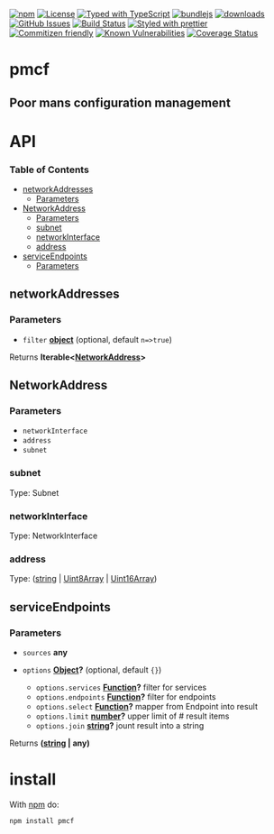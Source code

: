 [![npm](https://img.shields.io/npm/v/pmcf.svg)](https://www.npmjs.com/package/pmcf)
[![License](https://img.shields.io/badge/License-0BSD-blue.svg)](https://spdx.org/licenses/0BSD.html)
[![Typed with TypeScript](https://flat.badgen.net/badge/icon/Typed?icon=typescript\&label\&labelColor=blue\&color=555555)](https://typescriptlang.org)
[![bundlejs](https://deno.bundlejs.com/?q=pmcf\&badge=detailed)](https://bundlejs.com/?q=pmcf)
[![downloads](http://img.shields.io/npm/dm/pmcf.svg?style=flat-square)](https://npmjs.org/package/pmcf)
[![GitHub Issues](https://img.shields.io/github/issues/arlac77/pmcf.svg?style=flat-square)](https://github.com/arlac77/pmcf/issues)
[![Build Status](https://img.shields.io/endpoint.svg?url=https%3A%2F%2Factions-badge.atrox.dev%2Farlac77%2Fpmcf%2Fbadge\&style=flat)](https://actions-badge.atrox.dev/arlac77/pmcf/goto)
[![Styled with prettier](https://img.shields.io/badge/styled_with-prettier-ff69b4.svg)](https://github.com/prettier/prettier)
[![Commitizen friendly](https://img.shields.io/badge/commitizen-friendly-brightgreen.svg)](http://commitizen.github.io/cz-cli/)
[![Known Vulnerabilities](https://snyk.io/test/github/arlac77/pmcf/badge.svg)](https://snyk.io/test/github/arlac77/pmcf)
[![Coverage Status](https://coveralls.io/repos/arlac77/pmcf/badge.svg)](https://coveralls.io/github/arlac77/pmcf)

# pmcf

## Poor mans configuration management

# API

<!-- Generated by documentation.js. Update this documentation by updating the source code. -->

### Table of Contents

*   [networkAddresses](#networkaddresses)
    *   [Parameters](#parameters)
*   [NetworkAddress](#networkaddress)
    *   [Parameters](#parameters-1)
    *   [subnet](#subnet)
    *   [networkInterface](#networkinterface)
    *   [address](#address)
*   [serviceEndpoints](#serviceendpoints)
    *   [Parameters](#parameters-2)

## networkAddresses

### Parameters

*   `filter` **[object](https://developer.mozilla.org/docs/Web/JavaScript/Reference/Global_Objects/Object)**  (optional, default `n=>true`)

Returns **Iterable<[NetworkAddress](#networkaddress)>**&#x20;

## NetworkAddress

### Parameters

*   `networkInterface` &#x20;
*   `address` &#x20;
*   `subnet` &#x20;

### subnet

Type: Subnet

### networkInterface

Type: NetworkInterface

### address

Type: ([string](https://developer.mozilla.org/docs/Web/JavaScript/Reference/Global_Objects/String) | [Uint8Array](https://developer.mozilla.org/docs/Web/JavaScript/Reference/Global_Objects/Uint8Array) | [Uint16Array](https://developer.mozilla.org/docs/Web/JavaScript/Reference/Global_Objects/Uint16Array))

## serviceEndpoints

### Parameters

*   `sources` **any**&#x20;
*   `options` **[Object](https://developer.mozilla.org/docs/Web/JavaScript/Reference/Global_Objects/Object)?**  (optional, default `{}`)

    *   `options.services` **[Function](https://developer.mozilla.org/docs/Web/JavaScript/Reference/Statements/function)?** filter for services
    *   `options.endpoints` **[Function](https://developer.mozilla.org/docs/Web/JavaScript/Reference/Statements/function)?** filter for endpoints
    *   `options.select` **[Function](https://developer.mozilla.org/docs/Web/JavaScript/Reference/Statements/function)?** mapper from Endpoint into result
    *   `options.limit` **[number](https://developer.mozilla.org/docs/Web/JavaScript/Reference/Global_Objects/Number)?** upper limit of # result items
    *   `options.join` **[string](https://developer.mozilla.org/docs/Web/JavaScript/Reference/Global_Objects/String)?** jount result into a string

Returns **([string](https://developer.mozilla.org/docs/Web/JavaScript/Reference/Global_Objects/String) | any)**&#x20;

# install

With [npm](http://npmjs.org) do:

```shell
npm install pmcf
```
